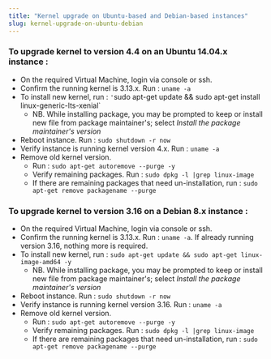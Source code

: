 ```yaml
---
title: "Kernel upgrade on Ubuntu-based and Debian-based instances"
slug: kernel-upgrade-on-ubuntu-debian
---
```



### To upgrade kernel to version 4.4 on an Ubuntu 14.04.x instance :

- On the required Virtual Machine, login via console or ssh.
- Confirm the running kernel is 3.13.x.  Run : `uname -a`
- To install new kernel, run : `'`sudo apt-get update && sudo apt-get install linux-generic-lts-xenial`
   - NB. While installing package, you may be prompted to keep or install new file from package maintainer's; select *Install the package maintainer's version*
- Reboot instance. Run : `sudo shutdown -r now`
- Verify instance is running kernel version 4.x. Run : `uname -a`
- Remove old kernel version.
   - Run : `sudo apt-get autoremove --purge -y`
   - Verify remaining packages. Run : `sudo dpkg -l |grep linux-image`
   - If there are remaining packages that need un-installation, run : `sudo apt-get remove packagename --purge`

### To upgrade kernel to version 3.16 on a Debian 8.x instance :

- On the required Virtual Machine, login via console or ssh.
- Confirm the running kernel is 3.13.x.  Run :  `uname -a`. If already running version 3.16, nothing more is required.
- To install new kernel, run : `sudo apt-get update && sudo apt-get linux-image-amd64 -y`
   - NB. While installing package, you may be prompted to keep or install new file from package maintainer's; select *Install the package maintainer's version*
- Reboot instance. Run : `sudo shutdown -r now`
- Verify instance is running kernel version 3.16. Run : `uname -a`
- Remove old kernel version.
   - Run : `sudo apt-get autoremove --purge -y`
   - Verify remaining packages. Run : `sudo dpkg -l |grep linux-image`
   - If there are remaining packages that need un-installation, run : `sudo apt-get remove packagename --purge`
